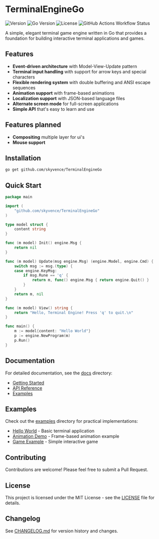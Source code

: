 # TerminalEngineGo

![Version](https://img.shields.io/github/v/tag/SkyVence/TerminalEngineGo?label=version&sort=semver)
![Go Version](https://img.shields.io/github/go-mod/go-version/SkyVence/TerminalEngineGo)
![License](https://img.shields.io/github/license/SkyVence/TerminalEngineGo)
![GitHub Actions Workflow Status](https://img.shields.io/github/actions/workflow/status/skyvence/terminalenginego/release.yml)


A simple, elegant terminal game engine written in Go that provides a foundation for building interactive terminal applications and games.

## Features

- **Event-driven architecture** with Model-View-Update pattern
- **Terminal input handling** with support for arrow keys and special characters
- **Flexible rendering system** with double buffering and ANSI escape sequences
- **Animation support** with frame-based animations
- **Localization support** with JSON-based language files
- **Alternate screen mode** for full-screen applications
- **Simple API** that's easy to learn and use

## Features planned

- **Compositing** multiple layer for ui's
- **Mouse support**

## Installation

```bash
go get github.com/skyvence/TerminalEngineGo
```

## Quick Start

```go
package main

import (
    "github.com/skyvence/TerminalEngineGo"
)

type model struct {
    content string
}

func (m model) Init() engine.Msg {
    return nil
}

func (m model) Update(msg engine.Msg) (engine.Model, engine.Cmd) {
    switch msg := msg.(type) {
    case engine.KeyMsg:
        if msg.Rune == 'q' {
            return m, func() engine.Msg { return engine.Quit() }
        }
    }
    return m, nil
}

func (m model) View() string {
    return "Hello, Terminal Engine! Press 'q' to quit.\n"
}

func main() {
    m := model{content: "Hello World"}
    p := engine.NewProgram(m)
    p.Run()
}
```

## Documentation

For detailed documentation, see the [docs](./docs/) directory:

- [Getting Started](./docs/getting-started.md)
- [API Reference](./docs/api-reference.md)
- [Examples](./docs/examples.md)

## Examples

Check out the [examples](./examples/) directory for practical implementations:

- [Hello World](./examples/hello-world/) - Basic terminal application
- [Animation Demo](./examples/animation/) - Frame-based animation example
- [Game Example](./examples/game/) - Simple interactive game

## Contributing

Contributions are welcome! Please feel free to submit a Pull Request.

## License

This project is licensed under the MIT License - see the [LICENSE](LICENSE) file for details.

## Changelog

See [CHANGELOG.md](CHANGELOG.md) for version history and changes.
